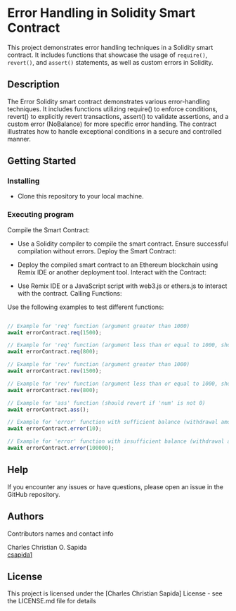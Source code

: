 # Error Handling in Solidity Smart Contract

This project demonstrates error handling techniques in a Solidity smart contract. It includes functions that showcase the usage of `require()`, `revert()`, and `assert()` statements, as well as custom errors in Solidity.

## Description

The Error Solidity smart contract demonstrates various error-handling techniques. It includes functions utilizing require() to enforce conditions, revert() to explicitly revert transactions, assert() to validate assertions, and a custom error (NoBalance) for more specific error handling. The contract illustrates how to handle exceptional conditions in a secure and controlled manner.


## Getting Started

### Installing

* Clone this repository to your local machine.

### Executing program

Compile the Smart Contract:

* Use a Solidity compiler to compile the smart contract. Ensure successful compilation without errors.
Deploy the Smart Contract:

* Deploy the compiled smart contract to an Ethereum blockchain using Remix IDE or another deployment tool.
Interact with the Contract:

* Use Remix IDE or a JavaScript script with web3.js or ethers.js to interact with the contract.
Calling Functions:

Use the following examples to test different functions:

```javascript

// Example for 'req' function (argument greater than 1000)
await errorContract.req(1500);

// Example for 'req' function (argument less than or equal to 1000, should revert)
await errorContract.req(800);

// Example for 'rev' function (argument greater than 1000)
await errorContract.rev(1500);

// Example for 'rev' function (argument less than or equal to 1000, should revert)
await errorContract.rev(800);

// Example for 'ass' function (should revert if 'num' is not 0)
await errorContract.ass();

// Example for 'error' function with sufficient balance (withdrawal amount <= contract balance)
await errorContract.error(10);

// Example for 'error' function with insufficient balance (withdrawal amount > contract balance, should revert with custom error "NoBalance")
await errorContract.error(100000);


```
## Help

If you encounter any issues or have questions, please open an issue in the GitHub repository.

## Authors

Contributors names and contact info

Charles Christian O. Sapida  
[csapida1](https://www.facebook.com/csapida1)


## License

This project is licensed under the [Charles Christian Sapida] License - see the LICENSE.md file for details
